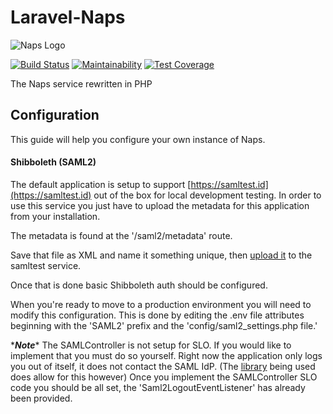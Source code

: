 [logo]:https://naps.rit.edu/logo.svg

# Laravel-Naps

![Naps Logo][logo]


[![Build Status](https://travis-ci.org/ritstudentgovernment/laravel-naps.svg?branch=master)](https://travis-ci.org/ritstudentgovernment/laravel-naps)
[![Maintainability](https://api.codeclimate.com/v1/badges/161a8ae6b28d5aa0ee91/maintainability)](https://codeclimate.com/github/ritstudentgovernment/laravel-naps/maintainability)
[![Test Coverage](https://api.codeclimate.com/v1/badges/161a8ae6b28d5aa0ee91/test_coverage)](https://codeclimate.com/github/ritstudentgovernment/laravel-naps/test_coverage)

The Naps service rewritten in PHP

## Configuration

This guide will help you configure your own instance of Naps.

#### Shibboleth (SAML2)

The default application is setup to support [https://samltest.id](https://samltest.id) out of the box for local development testing.
In order to use this service you just have to upload the metadata for this application from your installation.

The metadata is found at the '/saml2/metadata' route.

Save that file as XML and name it something unique, then [upload it](https://samltest.id/upload.php) to the samltest service.

Once that is done basic Shibboleth auth should be configured.

When you're ready to move to a production environment you will need to modify this configuration. This is done by editing the .env
file attributes beginning with the 'SAML2' prefix and the 'config/saml2_settings.php file.'

\****Note***\* The SAMLController is not setup for SLO. If you would like to implement that you must do so yourself. Right now
the application only logs you out of itself, it does not contact the SAML IdP. (The [library](https://github.com/aacotroneo/laravel-saml2) being used does allow for this however)
Once you implement the SAMLController SLO code you should be all set, the 'Saml2LogoutEventListener' has already been provided.